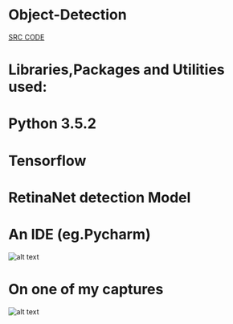 # Object-Detection
[SRC CODE]()
# Libraries,Packages and Utilities used:
# Python 3.5.2
# Tensorflow
# RetinaNet detection Model
# An IDE (eg.Pycharm)
![alt text](https://github.com/shashank077/Object-Detection/blob/master/Screenshot%20(122).png)
# On one of my captures
![alt text](https://github.com/shashank077/Object-Detection/blob/master/imagenew.jpg)
